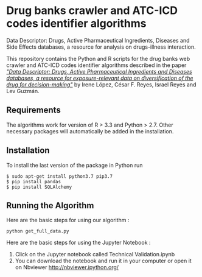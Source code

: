 # Drug banks crawler and ATC-ICD codes identifier algorithms
Data Descriptor: Drugs, Active Pharmaceutical Ingredients, Diseases and Side Effects databases, a resource for analysis on drugs-illness interaction.

This repository contains the Python and R scripts for the drug banks web crawler and ATC-ICD codes identifier algorithms described in the paper [_"Data Descriptor: Drugs, Active Pharmaceutical Ingredients and Diseases databases, a resource for exposure-relevant data on diversification of the drug for decision-making"_](https://XXXX.XXX) by Irene López, César F. Reyes, Israel Reyes and Lev Guzmán.

## Requirements
The algorithms work for version of R > 3.3 and Python >  2.7.
Other necessary packages will automatically be added in the installation.

## Installation
To install the last version of the package in Python run
```
$ sudo apt-get install python3.7 pip3.7
$ pip install pandas
$ pip install SQLAlchemy
```

## Running the Algorithm
Here are the basic steps for using our algorithm :
```
python get_full_data.py
```
Here are the basic steps for using the Jupyter Notebook :
1. Click on the Jupyter notebook called Technical Validation.ipynb
2. You can download the notebook and run it in your computer or open it on Nbviewer http://nbviewer.ipython.org/



